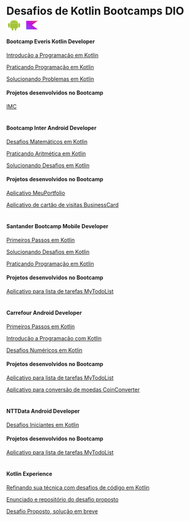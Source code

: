 <div style="display: inline_block"><br>
  <h1>Desafios de Kotlin Bootcamps DIO
  <img align="center" alt="Gui-Android" height="30" width="40" src="https://github.com/devicons/devicon/blob/master/icons/android/android-original.svg">
  <img align="center" alt="Gui-Kt" height="30" width="40" src="https://github.com/devicons/devicon/blob/master/icons/kotlin/kotlin-original.svg">
  </h1>
</div>  

<div>
  <h4>Bootcamp Everis Kotlin Developer</h4>
  
  <a href="https://github.com/GuilhermeDellatin/DesafiosKotlinBootcampsDIO/tree/master/src/main/kotlin/everisKotlinDeveloper/introducaoAProgramacaoEmKotlin">Introdução a Programação em Kotlin</a>
  
  <a href="https://github.com/GuilhermeDellatin/DesafiosKotlinBootcampsDIO/tree/master/src/main/kotlin/everisKotlinDeveloper/praticandoProgramacaoEmKotlin">Praticando Programação em Kotlin</a>
  
  <a href="https://github.com/GuilhermeDellatin/DesafiosKotlinBootcampsDIO/tree/master/src/main/kotlin/everisKotlinDeveloper/solucionandoProblemasEmKotlin">Solucionando Problemas em Kotlin</a>
</div>

<div>
  <h4>Projetos desenvolvidos no Bootcamp</h4>
  
  <a href="https://github.com/GuilhermeDellatin/imc_everis_dio">IMC</a>
</div>

#

<div>
  <h4>Bootcamp Inter Android Developer</h4>
  
  <a href="https://github.com/GuilhermeDellatin/DesafiosKotlinBootcampsDIO/tree/master/src/main/kotlin/interAndroidDeveloper/desafiosMatematicosEmKotlin">Desafios Matemáticos em Kotlin</a>
  
   <a href="https://github.com/GuilhermeDellatin/DesafiosKotlinBootcampsDIO/tree/master/src/main/kotlin/interAndroidDeveloper/praticandoAritmeticaEmKotlin">Praticando Aritmética em Kotlin</a>

  <a href="https://github.com/GuilhermeDellatin/DesafiosKotlinBootcampsDIO/tree/master/src/main/kotlin/interAndroidDeveloper/solucionandoDesafiosEmKotlin">Solucionando Desafios em Kotlin</a>
</div>

<div>
  <h4>Projetos desenvolvidos no Bootcamp</h4>
  
  <a href="https://github.com/GuilhermeDellatin/MeuPortfolio">Aplicativo MeuPortfolio</a>
  
  <a href="https://github.com/GuilhermeDellatin/Bootcamp_Inter_BusinessCard">Aplicativo de cartão de visitas BusinessCard</a>
</div>
  
#

<div>
  <h4>Santander Bootcamp Mobile Developer</h4>

  <a href="https://github.com/GuilhermeDellatin/DesafiosKotlinBootcampsDIO/tree/master/src/main/kotlin/santanderAndroidDeveloper/primeirosPassosEmKotlin">Primeiros Passos em Kotlin</a> 

  <a href="https://github.com/GuilhermeDellatin/DesafiosKotlinBootcampsDIO/tree/master/src/main/kotlin/santanderAndroidDeveloper/solucionandoDesafiosEmKotlin">Solucionando Desafios em Kotlin</a> 

  <a href="https://github.com/GuilhermeDellatin/DesafiosKotlinBootcampsDIO/tree/master/src/main/kotlin/santanderAndroidDeveloper/praticandoProgramacaoEmKotlin">Praticando Programação em Kotlin</a> 
</div>

<div>
  <h4>Projetos desenvolvidos no Bootcamp</h4>
  
  <a href="https://github.com/GuilhermeDellatin/MyTodoList">Aplicativo para lista de tarefas MyTodoList</a>
</div>
  
#

<div>  
  <h4>Carrefour Android Developer</h4>

<a href="https://github.com/GuilhermeDellatin/DesafiosKotlinBootcampsDIO/tree/master/src/main/kotlin/carrefourAndroidDeveloper/primeirosPassosEmKotlin">Primeiros Passos em Kotlin</a> 

<a href="https://github.com/GuilhermeDellatin/DesafiosKotlinBootcampsDIO/tree/master/src/main/kotlin/carrefourAndroidDeveloper/introducaoAProgramacaoComKotlin">Introdução a Programação com Kotlin</a>
  
<a href="https://github.com/GuilhermeDellatin/DesafiosKotlinBootcampsDIO/tree/master/src/main/kotlin/carrefourAndroidDeveloper/desafiosNumericosEmKotlin">Desafios Numéricos em Kotlin</a>
</div>

<div>
  <h4>Projetos desenvolvidos no Bootcamp</h4>
  
  <a href="https://github.com/GuilhermeDellatin/MyTodoList">Aplicativo para lista de tarefas MyTodoList</a>
  
  <a href="https://github.com/GuilhermeDellatin/CoinConverter">Aplicativo para conversão de moedas CoinConverter</a>
</div>  
  
#

<div>
    <h4>NTTData Android Developer</h4>
    
<a href="https://github.com/GuilhermeDellatin/DesafiosKotlinBootcampsDIO/tree/master/src/main/kotlin/nttDataAndroidDeveloper/desafiosIniciantesEmKotlin">Desafios Iniciantes em Kotlin</a>
  
  <div>
  <h4>Projetos desenvolvidos no Bootcamp</h4>
  
  <a href="https://github.com/GuilhermeDellatin/MyTodoList">Aplicativo para lista de tarefas MyTodoList</a>

</div>  

</div>

#

<div>
   <h4>Kotlin Experience</h4>

   <a href="https://github.com/GuilhermeDellatin/DesafiosKotlinBootcampsDIO/tree/master/src/main/kotlin/kotlinExperience/refinandoSuaTecnicaComDesafiosDeCodigoEmKotlin">Refinando sua técnica com desafios de código em Kotlin</a>

   <a href="https://github.com/digitalinnovationone/aprenda-kotlin-com-exemplos-lab">Enunciado e repositório do desafio proposto</a>

   <a href="https://github.com/GuilhermeDellatin/DesafiosKotlinBootcampsDIO/tree/master/src/main/kotlin/kotlinExperience/refinandoSuaTecnicaComDesafiosDeCodigoEmKotlin">Desafio Proposto, solução em breve</a>

</div>
  
